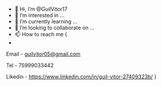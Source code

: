 - 👋 Hi, I’m @GuilVitor17
- 👀 I’m interested in ...
- 🌱 I’m currently learning ...
- 💞️ I’m looking to collaborate on ...
- 📫 How to reach me {
- 
Email - guilvitor05@gmail.com

Tel - 75999033442

Likedin - https://www.linkedin.com/in/guil-vitor-27409323b/
}

<!---
GuilVitor17/GuilVitor17 is a ✨ special ✨ repository because its `README.md` (this file) appears on your GitHub profile.
You can click the Preview link to take a look at your changes.
--->
